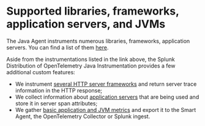 # Supported libraries, frameworks, application servers, and JVMs

The Java Agent instruments numerous libraries, frameworks, application servers.
You can find a list of them [here](https://github.com/open-telemetry/opentelemetry-java-instrumentation/blob/main/docs/supported-libraries.md).

Aside from the instrumentations listed in the link above, the Splunk Distribution
of OpenTelemetry Java Instrumentation provides a few additional custom features:

* We instrument [several HTTP server frameworks](server-timing.md#supported-frameworks-and-libraries)
  and return server trace information in the HTTP response;
* We collect information about [application servers](middleware-attributes.md) that are being used
  and store it in server span attributes;
* We gather [basic application and JVM metrics](metrics.md) and export it to the Smart Agent,
  the OpenTelemetry Collector or Splunk ingest.

